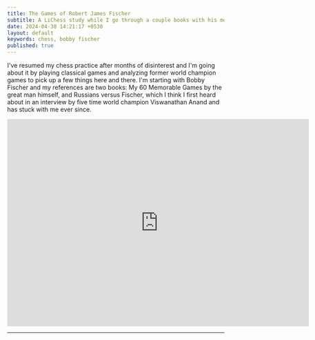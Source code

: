 ```yaml
---
title: The Games of Robert James Fischer 
subtitle: A LiChess study while I go through a couple books with his most famous games.
date: 2024-04-30 14:21:17 +0530
layout: default
keywords: chess, bobby fischer
published: true
---
```


I've resumed my chess practice after months of disinterest and I'm going about it by playing classical games and analyzing former world champion games to pick up a few things here and there. I'm starting with Bobby Fischer and my references are two books: My 60 Memorable Games by the great man himself, and Russians versus Fischer, which I think I first heard about in an interview by five time world champion Viswanathan Anand and has stuck with me ever since.

<center>
    <iframe width="700" height="480" src="https://lichess.org/study/embed/5uxxnhzQ/Ugr95i4S?theme=green-plastic&bg=light&pieceSet=maestro#49" frameborder=0></iframe>
<center>

---
